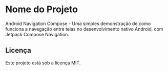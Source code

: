 # Nome do Projeto
Android Navigation Compose - Uma simples demonstração de como funciona a navegação entre telas no desenvolvimento nativo Android, com Jetpack Compose Navigation.

## Licença
Este projeto está sob a licença MIT.
